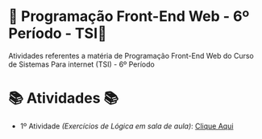 # 🚀 Programação Front-End Web - 6º Período - TSI🚀
Atividades referentes a matéria de Programação Front-End Web do Curso de Sistemas Para internet (TSI) - 6º Período


#  📚 Atividades 📚
- 1º Atividade _(Exercícios de Lógica em sala de aula)_: [Clique Aqui](https://github.com/Hugo-Machado02/)
